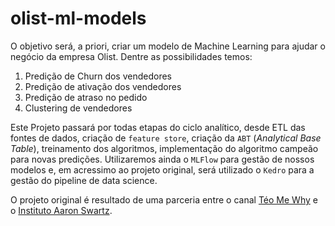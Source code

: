 # olist-ml-models
O objetivo será, a priori, criar um modelo de Machine Learning para ajudar o negócio da empresa Olist. Dentre as possibilidades temos:

1. Predição de Churn dos vendedores
2. Predição de ativação dos vendedores
3. Predição de atraso no pedido
4. Clustering de vendedores

Este Projeto passará por todas etapas do ciclo analítico, desde ETL das fontes de dados, criação de `feature store`, criação da `ABT` (_Analytical Base Table_), treinamento dos algoritmos, implementação do algoritmo campeão para novas predições. 
Utilizaremos ainda o `MLFlow` para gestão de nossos modelos e, em acressimo ao projeto original, será utilizado o `Kedro` para a gestão do pipeline de data science.

O projeto original é resultado de uma parceria entre o canal [Téo Me Why](https://www.twitch.tv/teomewhy) e o [Instituto Aaron Swartz](https://institutoasw.org/).
